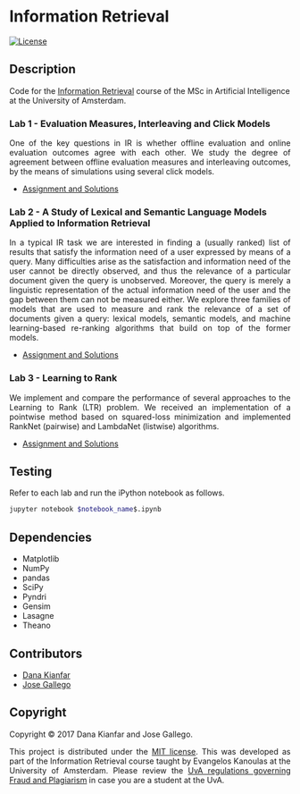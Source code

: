 # Information Retrieval

[![License](http://img.shields.io/:license-mit-blue.svg)](LICENSE)

## Description

Code for the [Information Retrieval](http://coursecatalogue.uva.nl/xmlpages/page/2016-2017-en/search-course/course/25718) course of the MSc in Artificial Intelligence at the University of Amsterdam.

### Lab 1 - Evaluation Measures, Interleaving and Click Models

<p align="justify">
One of the key questions in IR is whether offline evaluation and online evaluation outcomes agree with each other. We study the degree of agreement between offline evaluation measures and interleaving outcomes, by the means of simulations using several click models.
</p>

- [Assignment and Solutions](Lab1/11391014-11390689-hw1.ipynb)

### Lab 2 - A Study of Lexical and Semantic Language Models Applied to Information Retrieval

<p align="justify">
In a typical IR task we are interested in finding a (usually ranked) list of results that satisfy the information need of a user expressed by means of a query. Many difficulties arise as the satisfaction and information need of the user cannot be directly observed, and thus the relevance of a particular document given the query is unobserved. Moreover, the query is merely a linguistic representation of the actual information need of the user and the gap between them can not be measured either. We explore three families of models that are used to measure and rank the relevance of a set of documents given a query: lexical models, semantic models, and machine learning-based re-ranking algorithms that build on top of the former models.
</p>

- [Assignment and Solutions](Lab2/11391014-11390689-hw2-report.pdf)

### Lab 3 - Learning to Rank
<p align="justify">
We implement and compare the performance of several approaches to the Learning to Rank (LTR) problem. We received an implementation of a pointwise method based on squared-loss minimization and implemented RankNet (pairwise) and LambdaNet (listwise) algorithms.
</p>

- [Assignment and Solutions](Lab3/11391014-11390689-hw3-report.pdf)


## Testing
Refer to each lab and run the iPython notebook as follows.
```bash
jupyter notebook $notebook_name$.ipynb
```
## Dependencies

- Matplotlib
- NumPy
- pandas
- SciPy
- Pyndri
- Gensim
- Lasagne
- Theano

## Contributors

- [Dana Kianfar](https://github.com/danakianfar)
- [Jose Gallego](https://github.com/jgalle29)

## Copyright

Copyright © 2017 Dana Kianfar and Jose Gallego.

<p align="justify">
This project is distributed under the <a href="LICENSE">MIT license</a>. This was developed as part of the Information Retrieval course taught by Evangelos Kanoulas at the University of Amsterdam. Please review the <a href="http://student.uva.nl/en/content/az/plagiarism-and-fraud/plagiarism-and-fraud.html">UvA regulations governing Fraud and Plagiarism</a> in case you are a student at the UvA.
</p>
